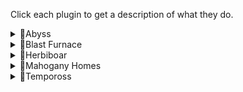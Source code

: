 Click each plugin to get a description of what they do.

<details>
  <summary>💎Abyss</summary>
  
***
  
Requirements:
```
* Varying runecrafting levels
* Decent combat stats (40+)
* Decent agility level (50+)
* Decent mining level (50+)
* Pure or daeyalt essence
* Stamina potions
* Food
* (Either) Amulets of glory
* (Or) Rings of duelling
```

Functionality:
```
Crafts various runes through the Abyss.
Supports staminas and eating.
Supports Edgeville or Ferox enclave banking.
```  

***
  
</details>

<details>
  <summary>💎Blast Furnace</summary>
  
***
  
Requirements:
```
* Varying smithing levels (min. 60)
* Ice gloves
* Ore to smelt
* Gold Gauntlets (Gold only)
* Stamina potions (Optional)
```

Functionality:
```
Smelts various bars at the blast furnace.
High xp for gold.
High gp for other bars.
Make sure to check your game messages when running the plugin.
```  

***
  
</details>

<details>
  <summary>💎Herbiboar</summary>
  
***
  
Requirements:
```
* 80 Hunter
* 31 Herblore
* Bone Voyage quest
* (Optional) Herb sack
* (Optional) Stamina potions
```

Functionality:
```
Captures herbiboar on fossil island.
Banks at the camp to the south of the island.
Supports dropping unwanted herbs and fossils.
Supports leprechaun for noting.
``` 

***
   
</details>

<details>
  <summary>💎Mahogany Homes</summary>
  
***
  
Requirements:
```
* Saw and a Hammer
* Magic level for teleports
* Runes for teleports
* Steel bars
* Planks (change in settings)
* Rune pouch (optional)
* Plank sack (optional)
```

Functionality:
```
Completes the mahogany homes minigame for you.
Make sure your house is in Hosidius.
``` 

***
   
</details>

<details>
  <summary>💎Tempoross</summary>
  
***
  
Requirements:
```
* 35 Fishing
* Spirit anglers (optional)
* Harpoon (optional)
```

Functionality:
```
Kills the Tempoross boss for you.
Make sure to start on the dock.
```  

***
  
</details>